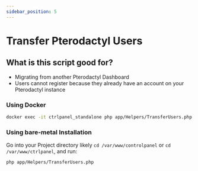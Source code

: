 ```yaml
---
sidebar_position: 5
---
```


# Transfer Pterodactyl Users

## What is this script good for?

- Migrating from another Pterodactyl Dashboard
- Users cannot register because they already have an account on your Pterodactyl instance

### Using Docker

```bash
docker exec -it ctrlpanel_standalone php app/Helpers/TransferUsers.php
```

### Using bare-metal Installation

Go into your Project directory likely `cd /var/www/controlpanel` or `cd /var/www/ctrlpanel`, and run:

```bash
php app/Helpers/TransferUsers.php
```
